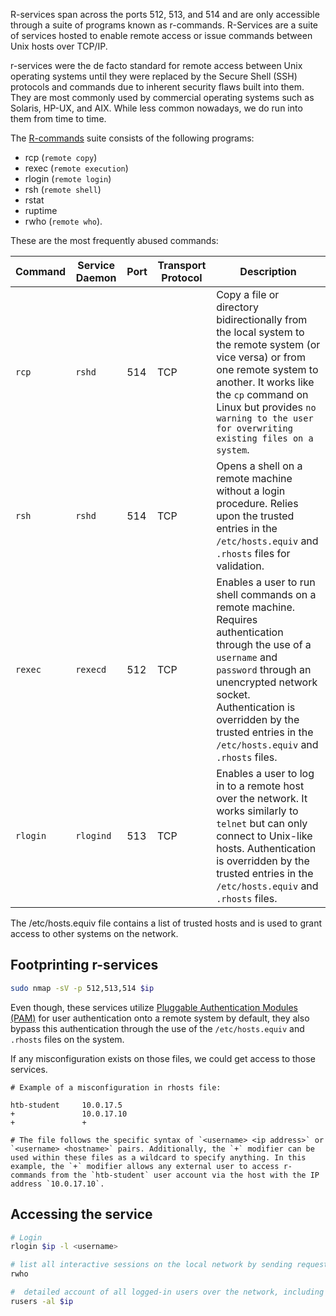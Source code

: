 


R-services span across the ports 512, 513, and 514 and are only accessible through a suite of programs known as r-commands. R-Services are a suite of services hosted to enable remote access or issue commands between Unix hosts over TCP/IP.

r-services were the de facto standard for remote access between Unix operating systems until they were replaced by the Secure Shell (SSH) protocols and commands due to inherent security flaws built into them. They are most commonly used by commercial operating systems such as Solaris, HP-UX, and AIX. While less common nowadays, we do run into them from time to time.

The [R-commands](https://en.wikipedia.org/wiki/Berkeley_r-commands) suite consists of the following programs:

- rcp (`remote copy`)
- rexec (`remote execution`)
- rlogin (`remote login`)
- rsh (`remote shell`)
- rstat
- ruptime
- rwho (`remote who`).

These are the most frequently abused commands:

|**Command**|**Service Daemon**|**Port**|**Transport Protocol**|**Description**|
|---|---|---|---|---|
|`rcp`|`rshd`|514|TCP|Copy a file or directory bidirectionally from the local system to the remote system (or vice versa) or from one remote system to another. It works like the `cp` command on Linux but provides `no warning to the user for overwriting existing files on a system`.|
|`rsh`|`rshd`|514|TCP|Opens a shell on a remote machine without a login procedure. Relies upon the trusted entries in the `/etc/hosts.equiv` and `.rhosts` files for validation.|
|`rexec`|`rexecd`|512|TCP|Enables a user to run shell commands on a remote machine. Requires authentication through the use of a `username` and `password` through an unencrypted network socket. Authentication is overridden by the trusted entries in the `/etc/hosts.equiv` and `.rhosts` files.|
|`rlogin`|`rlogind`|513|TCP|Enables a user to log in to a remote host over the network. It works similarly to `telnet` but can only connect to Unix-like hosts. Authentication is overridden by the trusted entries in the `/etc/hosts.equiv` and `.rhosts` files.|

The /etc/hosts.equiv file contains a list of trusted hosts and is used to grant access to other systems on the network.

## Footprinting r-services

```bash
sudo nmap -sV -p 512,513,514 $ip
```


Even though, these services utilize [Pluggable Authentication Modules (PAM)](https://web.mit.edu/rhel-doc/5/RHEL-5-manual/Deployment_Guide-en-US/ch-pam.html) for user authentication onto a remote system by default, they also bypass this authentication through the use of the `/etc/hosts.equiv` and `.rhosts` files on the system.

If any misconfiguration exists on those files, we could get access to those services.

```shell-session
# Example of a misconfiguration in rhosts file:

htb-student     10.0.17.5
+               10.0.17.10
+               +

# The file follows the specific syntax of `<username> <ip address>` or `<username> <hostname>` pairs. Additionally, the `+` modifier can be used within these files as a wildcard to specify anything. In this example, the `+` modifier allows any external user to access r-commands from the `htb-student` user account via the host with the IP address `10.0.17.10`.
```

## Accessing the service

```bash
# Login 
rlogin $ip -l <username>

# list all interactive sessions on the local network by sending requests to the UDP port 513
rwho

#  detailed account of all logged-in users over the network, including information such as the username, hostname of the accessed machine, TTY that the user is logged in to, the date and time the user logged in, the amount of time since the user typed on the keyboard, and the remote host they logged in from (if applicable).
rusers -al $ip
```
